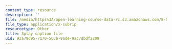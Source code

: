 ```yaml
---
content_type: resource
description: ''
file: /media/https%3A/open-learning-course-data-rc.s3.amazonaws.com/8-01sc-classical-mechanics-fall-2016/93a79d957170563b9ade9ac7dbdf2209_prCwfSiWuq0.vtt
file_type: application/x-subrip
resourcetype: Other
title: 3play caption file
uid: 93a79d95-7170-563b-9ade-9ac7dbdf2209
---
```

